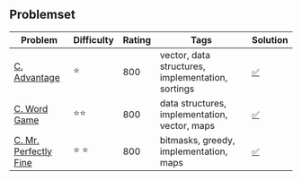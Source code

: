 ## Problemset
 | Problem      |  Difficulty | Rating |Tags| Solution |
|-------------|------|--------|------------|------------------|
 |[C. Advantage](https://codeforces.com/problemset/problem/1760/C)|:star:| 800| vector, data structures, implementation, sortings | [:white_check_mark:](https://github.com/LuizIgnacio2002/codeforces-solutions/blob/main/C/C.%20Advantage.cpp)|
| [C. Word Game](https://codeforces.com/problemset/problem/1722/C) | :star::star:  | 800      | data structures, implementation, vector, maps    |[:white_check_mark:](https://github.com/LuizIgnacio2002/codeforces-solutions/blob/main/C/C.%20Word%20Game.cpp)         |
| [C. Mr. Perfectly Fine](https://codeforces.com/contest/1829/problem/C)     | :star: :star:  | 800     | bitmasks, greedy, implementation, maps   |[:white_check_mark:](https://github.com/LuizIgnacio2002/codeforces-solutions/blob/main/C/C.%20Mr.%20Perfectly%20Fine.cpp)       |


